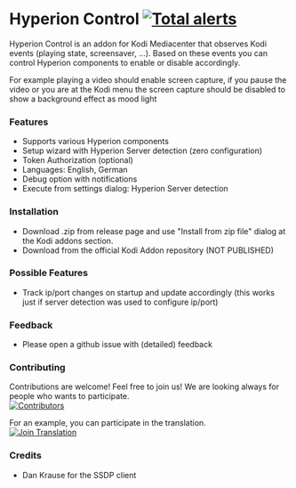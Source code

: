 # Hyperion Control [![Total alerts](https://img.shields.io/lgtm/alerts/g/hyperion-project/hyperion.control.svg?logo=lgtm&logoWidth=18)](https://lgtm.com/projects/g/hyperion-project/hyperion.control/alerts/)

Hyperion Control is an addon for Kodi Mediacenter that observes Kodi events (playing state, screensaver, ...). Based on these events you can control Hyperion components to enable or disable accordingly.

For example playing a video should enable screen capture, if you pause the video or you are at the Kodi menu the screen capture should be disabled to show a background effect as mood light

### Features
- Supports various Hyperion components
- Setup wizard with Hyperion Server detection (zero configuration)
- Token Authorization (optional)
- Languages: English, German
- Debug option with notifications
- Execute from settings dialog: Hyperion Server detection

### Installation
- Download .zip from release page and use "Install from zip file" dialog at the Kodi addons section.
- Download from the official Kodi Addon repository (NOT PUBLISHED)

### Possible Features
- Track ip/port changes on startup and update accordingly (this works just if server detection was used to configure ip/port)

### Feedback
- Please open a github issue with (detailed) feedback

### Contributing  
Contributions are welcome! Feel free to join us! We are looking always for people who wants to participate.  
[![Contributors](https://img.shields.io/github/contributors/hyperion-project/hyperion.control.svg)](https://github.com/hyperion-project/hyperion.control/graphs/contributors)

For an example, you can participate in the translation.  
[![Join Translation](https://img.shields.io/badge/POEditor-translate-green.svg)](https://poeditor.com/join/project/WauIsJeEx4)

### Credits
- Dan Krause for the SSDP client

